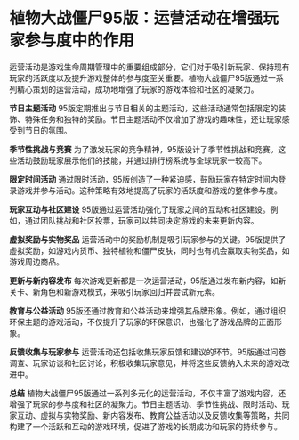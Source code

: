 # 植物大战僵尸95版：运营活动在增强玩家参与度中的作用

运营活动是游戏生命周期管理中的重要组成部分，它们对于吸引新玩家、保持现有玩家的活跃度以及提升游戏整体的参与度至关重要。植物大战僵尸95版通过一系列精心策划的运营活动，成功地增强了玩家的游戏体验和社区的凝聚力。

**节日主题活动**
95版定期推出与节日相关的主题活动，这些活动通常包括限定的装饰、特殊任务和独特的奖励。节日主题活动不仅增加了游戏的趣味性，还让玩家感受到节日的氛围。

**季节性挑战与竞赛**
为了激发玩家的竞争精神，95版设计了季节性挑战和竞赛。这些活动鼓励玩家展示他们的技能，并通过排行榜系统与全球玩家一较高下。

**限定时间活动**
通过限时活动，95版创造了一种紧迫感，鼓励玩家在特定时间内登录游戏并参与活动。这种策略有效地提高了玩家的活跃度和游戏的整体参与度。

**玩家互动与社区建设**
95版通过运营活动强化了玩家之间的互动和社区建设。例如，通过团队挑战和社区投票，玩家可以共同决定游戏的未来更新内容。

**虚拟奖励与实物奖品**
运营活动中的奖励机制是吸引玩家参与的关键。95版提供了虚拟奖励，如游戏内货币、独特植物和僵尸皮肤，同时也有机会赢取实物奖品，如游戏周边商品。

**更新与新内容发布**
每次游戏更新都是一次运营活动，95版通过发布新内容，如新关卡、新角色和新游戏模式，来吸引玩家回归并尝试新元素。

**教育与公益活动**
95版还通过教育和公益活动来增强其品牌形象。例如，通过组织环保主题的游戏活动，不仅提升了玩家的环保意识，也强化了游戏品牌的正面形象。

**反馈收集与玩家参与**
运营活动还包括收集玩家反馈和建议的环节。95版通过问卷调查、玩家访谈和社区讨论，积极收集玩家意见，并将这些反馈纳入未来的游戏改进中。

**总结**
植物大战僵尸95版通过一系列多元化的运营活动，不仅丰富了游戏内容，还增强了玩家的参与度和社区的凝聚力。节日主题活动、季节性挑战、限时活动、玩家互动、虚拟与实物奖励、新内容发布、教育公益活动以及反馈收集等策略，共同构建了一个活跃和互动的游戏环境，促进了游戏的长期成功和玩家的持续参与。